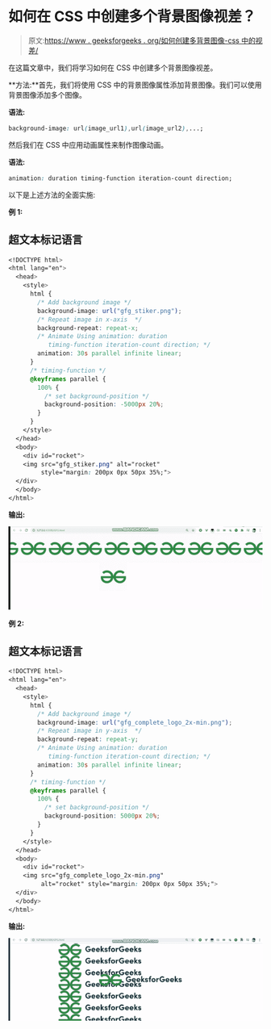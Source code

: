 # 如何在 CSS 中创建多个背景图像视差？

> 原文:[https://www . geeksforgeeks . org/如何创建多背景图像-css 中的视差/](https://www.geeksforgeeks.org/how-to-create-multiple-background-image-parallax-in-css/)

在这篇文章中，我们将学习如何在 CSS 中创建多个背景图像视差。

**方法:**首先，我们将使用 CSS 中的背景图像属性添加背景图像。我们可以使用背景图像添加多个图像。

**语法:**

```css
background-image: url(image_url1),url(image_url2),...;
```

然后我们在 CSS 中应用动画属性来制作图像动画。

**语法:**

```css
animation: duration timing-function iteration-count direction;
```

以下是上述方法的全面实施:

**例 1:**

## 超文本标记语言

```css
<!DOCTYPE html>
<html lang="en">
  <head>
    <style>
      html {
        /* Add background image */
        background-image: url("gfg_stiker.png");
        /* Repeat image in x-axis  */
        background-repeat: repeat-x;
        /* Animate Using animation: duration
           timing-function iteration-count direction; */
        animation: 30s parallel infinite linear;
      }
      /* timing-function */
      @keyframes parallel {
        100% {
          /* set background-position */
          background-position: -5000px 20%;
        }
      }
    </style>
  </head>
  <body>
    <div id="rocket">
    <img src="gfg_stiker.png" alt="rocket"
         style="margin: 200px 0px 50px 35%;">
  </div>
  </body>
</html>
```

**输出:**

![](img/9d72c978f76ab71b095eaa45555fa386.png)

**例 2:**

## 超文本标记语言

```css
<!DOCTYPE html>
<html lang="en">
  <head>
    <style>
      html {
        /* Add background image */
        background-image: url("gfg_complete_logo_2x-min.png");
        /* Repeat image in y-axis  */
        background-repeat: repeat-y;
        /* Animate Using animation: duration
           timing-function iteration-count direction; */
        animation: 30s parallel infinite linear;
      }
      /* timing-function */
      @keyframes parallel {
        100% {
          /* set background-position */
          background-position: 5000px 20%;
        }
      }
    </style>
  </head>
  <body>
    <div id="rocket">
    <img src="gfg_complete_logo_2x-min.png"
         alt="rocket" style="margin: 200px 0px 50px 35%;">
  </div>
  </body>
</html>
```

**输出:**

![](img/8471540a0882a2c4f7817a57db03d5e1.png)